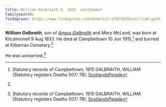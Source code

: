 ```yaml
---
title: William Galbraith b. 1833  watchmaker
familysearch: 
findagrave: https://www.findagrave.com/memorial/179310292/william-galbraith
---
```

***William Galbraith***, son of *[Angus Galbraith](galbraith-angus-1784-mcleod.md)* and *Mary McLeod*,
was born at Kilcalmonell 9 Aug 1833.  He died at Campbeltown  10 Jun 1915,[^death] and burried at Kilberran Cemetary.[^burial]

He was unmarried.[^death]


[^death]: Statutory records of Campbeltown; 1915 GALBRAITH, WILLIAM (Statutory registers Deaths 507/ 78); [ScotlandsPeople](https://www.scotlandspeople.gov.uk/view-image/nrs_stat_deaths/6805754)

[^burial]: 
